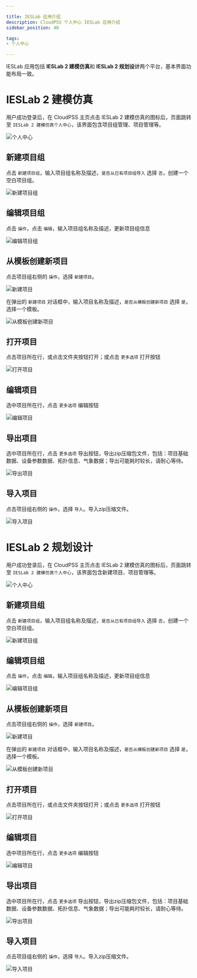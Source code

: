 ```yaml
---

title: IESLab 应用介绍
description: CloudPSS 个人中心 IESLab 应用介绍
sidebar_position: 40

tags: 
- 个人中心

---
```


IESLab 应用包括 **IESLab 2 建模仿真**和 **IESLab 2 规划设计**两个平台，基本界面功能布局一致。

# IESLab 2 建模仿真

用户成功登录后，在 CloudPSS 主页点击 IESLab 2 建模仿真的图标后，页面跳转至 `IESLab 2 建模仿真个人中心`，该界面包含项目组管理、项目管理等。

![个人中心](./建模仿真-个人中心.png "个人中心")

## 新建项目组

点击 `新建项目组`，输入项目组名称及描述，`是否从已有项目组导入` 选择 `否`，创建一个空白项目组。

![新建项目组](./建模仿真-新建项目组.png "新建项目组")

## 编辑项目组

点击 `操作`，点击 `编辑`，输入项目组名称及描述，更新项目组信息

![编辑项目组](./建模仿真-编辑项目组.png "编辑项目组")

## 从模板创建新项目

点击项目组右侧的 `操作`，选择 `新建项目`。

![新建项目](./建模仿真-新建项目.png "新建项目")

在弹出的 `新建项目` 对话框中，输入项目名称及描述，`是否从模板创建新项目` 选择 `是`，选择一个模板。

![从模板创建新项目](./建模仿真-新建项目内容.png "从模板创建新项目")

## 打开项目

点击项目所在行，或点击文件夹按钮打开；或点击 `更多选项` 打开按钮

![打开项目](./建模仿真-打开项目.png "打开项目")

## 编辑项目
选中项目所在行，点击 `更多选项` 编辑按钮

![编辑项目](./建模仿真-编辑项目.png "编辑项目")

## 导出项目
选中项目所在行，点击 `更多选项` 导出按钮，导出zip压缩包文件，包括：项目基础数据、设备参数数据、拓扑信息、气象数据；导出可能耗时较长，请耐心等待。

![导出项目](./建模仿真-导出项目.png "导出项目")

## 导入项目
点击项目组右侧的 `操作`，选择 `导入`。导入zip压缩文件。

![导入项目](./建模仿真-导入项目.png "导入项目")

# IESLab 2 规划设计

用户成功登录后，在 CloudPSS 主页点击 IESLab 2 建模仿真的图标后，页面跳转至 `IESLab 2 建模仿真个人中心`，该界面包含新建项目、项目管理等。

![个人中心](./规划设计-个人中心.png "个人中心")

## 新建项目组

点击 `新建项目组`，输入项目组名称及描述，`是否从已有项目组导入` 选择 `否`，创建一个空白项目组。

![新建项目组](./规划设计-新建项目组.png "新建项目组")

## 编辑项目组

点击 `操作`，点击 `编辑`，输入项目组名称及描述，更新项目组信息

![编辑项目组](./规划设计-编辑项目组.png "编辑项目组")

## 从模板创建新项目

点击项目组右侧的 `操作`，选择 `新建项目`。

![新建项目](./规划设计-新建项目.png "新建项目")

在弹出的 `新建项目` 对话框中，输入项目名称及描述，`是否从模板创建新项目` 选择 `是`，选择一个模板。

![从模板创建新项目](./规划设计-新建项目内容.png "从模板创建新项目")

## 打开项目

点击项目所在行，或点击文件夹按钮打开；或点击 `更多选项` 打开按钮

![打开项目](./规划设计-打开项目.png "打开项目")

## 编辑项目
选中项目所在行，点击 `更多选项` 编辑按钮

![编辑项目](./规划设计-编辑项目.png "编辑项目")

## 导出项目
选中项目所在行，点击 `更多选项` 导出按钮，导出zip压缩包文件，包括：项目基础数据、设备参数数据、拓扑信息、气象数据；导出可能耗时较长，请耐心等待。

![导出项目](./规划设计-导出项目.png "导出项目")

## 导入项目
点击项目组右侧的 `操作`，选择 `导入`。导入zip压缩文件。

![导入项目](./规划设计-导入项目.png "导入项目")
